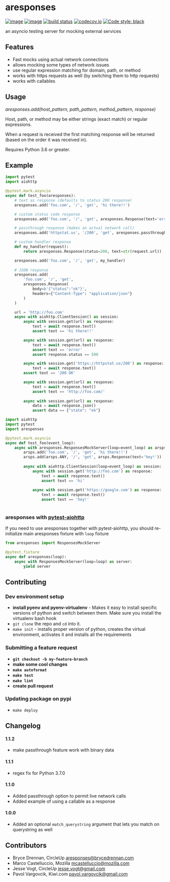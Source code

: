 

# aresponses

[![image](https://img.shields.io/pypi/v/aresponses.svg)](https://pypi.org/project/aresponses/)
[![image](https://img.shields.io/pypi/pyversions/aresponses.svg)](https://pypi.org/project/aresponses/)
[![build status](https://travis-ci.org/CircleUp/aresponses.svg)](https://travis-ci.org/CircleUp/aresponses)
[![codecov.io](https://codecov.io/github/CircleUp/aresponses/coverage.svg?branch=master)](https://codecov.io/github/CircleUp/aresponses)
[![Code style: black](https://img.shields.io/badge/code%20style-black-000000.svg)](https://github.com/ambv/black)


an asyncio testing server for mocking external services

## Features
 - Fast mocks using actual network connections
 - allows mocking some types of network issues
 - use regular expression matching for domain, path, or method 
 - works with https requests as well (by switching them to http requests)
 - works with callables
 
## Usage

*aresponses.add(host_pattern, path_pattern, method_pattern, response)*

Host, path, or method may be either strings (exact match) or regular expressions.

When a request is received the first matching response will be returned (based on the order it was received in).

Requires Python 3.6 or greater.

## Example
```python
import pytest
import aiohttp

@pytest.mark.asyncio
async def test_foo(aresponses):
    # text as response (defaults to status 200 response)
    aresponses.add('foo.com', '/', 'get', 'hi there!!')

    # custom status code response
    aresponses.add('foo.com', '/', 'get', aresponses.Response(text='error', status=500))

    # passthrough response (makes an actual network call)
    aresponses.add('httpstat.us', '/200', 'get', aresponses.passthrough)

    # custom handler response
    def my_handler(request):
        return aresponses.Response(status=200, text=str(request.url))

    aresponses.add('foo.com', '/', 'get', my_handler)
    
    # JSON response
    aresponses.add(
        'foo.com', '/', 'get', 
        aresponses.Response(
            body=b'{"status":"ok"}', 
            headers={"Content-Type": "application/json"}
        )
    )

    url = 'http://foo.com'
    async with aiohttp.ClientSession() as session:
        async with session.get(url) as response:
            text = await response.text()
            assert text == 'hi there!!'

        async with session.get(url) as response:
            text = await response.text()
            assert text == 'error'
            assert response.status == 500

        async with session.get('https://httpstat.us/200') as response:
            text = await response.text()
        assert text == '200 OK'

        async with session.get(url) as response:
            text = await response.text()
            assert text == 'http://foo.com/'
        
        async with session.get(url) as response:
            data = await response.json()
            assert data == {"state": "ok"}
```

```python
import aiohttp
import pytest
import aresponses

@pytest.mark.asyncio
async def test_foo(event_loop):
    async with aresponses.ResponsesMockServer(loop=event_loop) as arsps:
        arsps.add('foo.com', '/', 'get', 'hi there!!')
        arsps.add(arsps.ANY, '/', 'get', arsps.Response(text='hey!'))
        
        async with aiohttp.ClientSession(loop=event_loop) as session:
            async with session.get('http://foo.com') as response:
                text = await response.text()
                assert text == 'hi'
            
            async with session.get('https://google.com') as response:
                text = await response.text()
                assert text == 'hey!'
        
```

### aresponses with [pytest-aiohttp](https://github.com/aio-libs/pytest-aiohttp)

If you need to use aresponses together with pytest-aiohttp, you should re-initialize main aresponses fixture with `loop` fixture
```python
from aresponses import ResponsesMockServer

@pytest.fixture
async def aresponses(loop):
    async with ResponsesMockServer(loop=loop) as server:
        yield server
```

## Contributing

### Dev environment setup
  - **install pyenv and pyenv-virtualenv**  - Makes it easy to install specific versions of python and switch between them. Make sure you install the virtualenv bash hook
  - `git clone` the repo and `cd` into it.
  - `make init` - installs proper version of python, creates the virtual environment, activates it and installs all the requirements
  
### Submitting a feature request  
  - **`git checkout -b my-feature-branch`** 
  - **make some cool changes**
  - **`make autoformat`**
  - **`make test`**
  - **`make lint`**
  - **create pull request**

### Updating package on pypi
  - `make deploy`

## Changelog

#### 1.1.2
- make passthrough feature work with binary data

#### 1.1.1
- regex fix for Python 3.7.0

#### 1.1.0
- Added passthrough option to permit live network calls
- Added example of using a callable as a response

#### 1.0.0

- Added an optional `match_querystring` argument that lets you match on querystring as well


## Contributors
* Bryce Drennan, CircleUp <aresponses@brycedrennan.com>
* Marco Castelluccio, Mozilla <mcastelluccio@mozilla.com>
* Jesse Vogt, CircleUp <jesse.vogt@gmail.com>
* Pavol Vargovcik, Kiwi.com <pavol.vargovcik@gmail.com>
